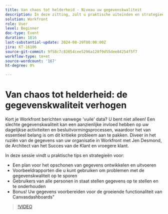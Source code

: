 ```yaml
---
title: Van chaos tot helderheid - Niveau uw gegevenskwaliteit
description: In deze zitting, zult u praktische uiteinden en strategieën voor het Ontwikkelen van en het uitvoeren van een plan voor de rapporten van het het schoonmaakbeurtvoorbeeld ontdekken u kunt gebruiken om de kwesties van de gegevenskwaliteit te ontdekken die gebruikers van alle mensen toelaten om gegevensbonus op te ruimen en te handhaven! Uw gegevens voorbereiden voor de groeiende functionaliteit van Canvasdashboards"
solution: Workfront
role: User
level: Beginner
doc-type: Event
duration: 1816
last-substantial-update: 2024-08-29T00:00:00Z
jira: KT-16106
source-git-commit: 9f58c7c83054cee5296a120f9d55dee84254f5f7
workflow-type: tm+mt
source-wordcount: '167'
ht-degree: 0%

---
```



# Van chaos tot helderheid: de gegevenskwaliteit verhogen

Kort je Workfront berichten vanwege &#39;vuile&#39; data? U bent niet alleen! Een slechte gegevenskwaliteit kan een aanzienlijke invloed hebben op uw dagelijkse activiteiten en besluitvormingsprocessen, waardoor het van essentieel belang is om dit kritieke probleem aan te pakken. Diveer in het ruziën van de gegevens van uw organisatie in Workfront met Jen Desmond, de Architect van het Succes van de Klant en vroegere klant.

In deze sessie vindt u praktische tips en strategieën voor:

* Een plan voor het opschonen van gegevens ontwikkelen en uitvoeren
* Voorbeeldrapporten die u kunt gebruiken om problemen met de gegevenskwaliteit op te sporen
* Gebruikers van alle personen in staat stellen gegevens op te stellen en te onderhouden
* Bonus! Uw gegevens voorbereiden voor de groeiende functionaliteit van Canvasdashboards&quot;

>[!VIDEO](https://video.tv.adobe.com/v/3433221/?learn=on)
